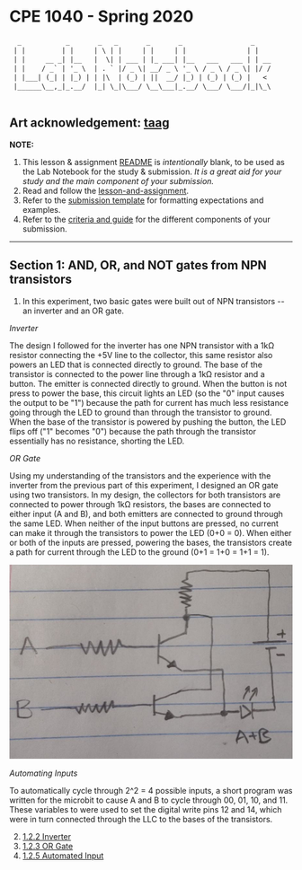 # CPE 1040 - Spring 2020
```
  _           _       _   _       _       _                 _    
 | |         | |     | \ | |     | |     | |               | |   
 | |     __ _| |__   |  \| | ___ | |_ ___| |__   ___   ___ | | __
 | |    / _` | '_ \  | . ` |/ _ \| __/ _ \ '_ \ / _ \ / _ \| |/ /
 | |___| (_| | |_) | | |\  | (_) | ||  __/ |_) | (_) | (_) |   < 
 |______\__,_|_.__/  |_| \_|\___/ \__\___|_.__/ \___/ \___/|_|\_\
                                                                                                                      
```
Art acknowledgement: [taag](http://patorjk.com/software/taag/)
---

**NOTE:** 
1. This lesson & assignment [README](README.md) is _intentionally_ blank, to be used as the Lab Notebook for the study & submission. _It is a great aid for your study and the main component of your submission._
2. Read and follow the [lesson-and-assignment](lesson-and-assignment.md).
2. Refer to the [submission template](submission-template.md) for formatting expectations and examples. 
4. Refer to the [criteria and guide](criteria-and-guide.md) for the different components of your submission.
---
## Section 1: AND, OR, and NOT gates from NPN transistors
1. In this experiment, two basic gates were built out of NPN transistors -- an inverter and an OR gate.

_Inverter_

The design I followed for the inverter has one NPN transistor with a 1kΩ resistor connecting the +5V line to the collector, this same resistor also powers an LED that is connected directly to ground. The base of the transistor is connected to the power line through a 1kΩ resistor and a button. The emitter is connected directly to ground. When the button is not press to power the base, this circuit lights an LED (so the "0" input causes the output to be "1") because the path for current has much less resistance going through the LED to ground than through the transistor to ground. When the base of the transistor is powered by pushing the button, the LED flips off ("1" becomes "0") because the path through the transistor essentially has no resistance, shorting the LED.

_OR Gate_

Using my understanding of the transistors and the experience with the inverter from the previous part of this experiment, I designed an OR gate using two transistors. In my design, the collectors for both transistors are connected to power through 1kΩ resistors, the bases are connected to either input (A and B), and both emitters are connected to ground through the same LED. When neither of the input buttons are pressed, no current can make it through the transistors to power the LED (0+0 = 0). When either or both of the inputs are pressed, powering the bases, the transistors create a path for current through the LED to the ground (0+1 = 1+0 = 1+1 = 1).

![alt text](images/OR-NPN-design.png)

_Automating Inputs_

To automatically cycle through 2^2 = 4 possible inputs, a short program was written for the microbit to cause A and B to cycle through 00, 01, 10, and 11. These variables to were used to set the digital write pins 12 and 14, which were in turn connected through the LLC to the bases of the transistors.

2. [1.2.2 Inverter](https://i.imgur.com/vnHR0Iu.mp4)
3. [1.2.3 OR Gate](https://i.imgur.com/MP3CHD3.mp4)
4. [1.2.5 Automated Input](https://i.imgur.com/MmYteJX.mp4)
